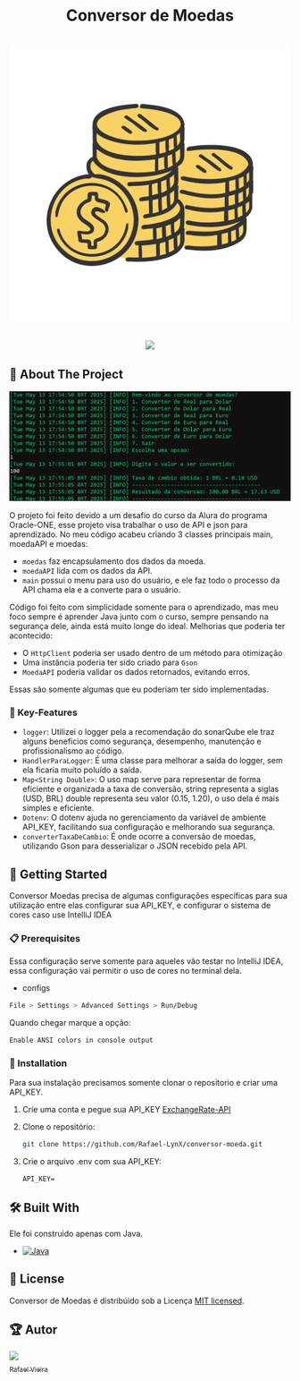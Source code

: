 <div align="center">
  <h1 align="center">
    Conversor de Moedas
    <br />
    <br />
    <a href="https://github.com/Rafael-LynX/conversor-moeda#">
      <img src="/assets/10017583.png" alt="Conversor de Moeda">
    </a>
  </h1>
</div>

<p align="center">
  <a href="#license"><img src="https://img.shields.io/github/license/sourcerer-io/hall-of-fame.svg?colorB=ff0000"></a>
</p>

## 📖 About The Project

<img src="/assets/image.png" alt="Conversor de Moedas">

O projeto foi feito devido a um desafio do curso da Alura do programa Oracle-ONE, esse projeto visa trabalhar o uso de API
e json para aprendizado. No meu código acabeu criando 3 classes principais main, moedaAPI e moedas:

* `moedas` faz encapsulamento dos dados da moeda. 
* `moedaAPI` lida com os dados da API.
* `main` possui o menu para uso do usuário, e ele faz todo o processo da API chama ela e a converte para o usuário.

Código foi feito com simplicidade somente para o aprendizado, mas meu foco sempre é aprender Java junto com o curso, 
sempre pensando na segurança dele, ainda está muito longe do ideal. Melhorias que poderia ter acontecido:

* O `HttpClient` poderia ser usado dentro de um método para otimização
* Uma instância poderia ter sido criado para `Gson`
* `MoedaAPI` poderia validar os dados retornados, evitando erros. 

Essas são somente algumas que eu poderiam ter sido implementadas.

### 🔑 Key-Features
- `logger`: Utilizei o logger pela a recomendação do sonarQube ele traz alguns beneficios como segurança, desempenho, manutenção e profissionalismo ao código. 
- `HandlerParaLogger`: É uma classe para melhorar a saída do logger, sem ela ficaria muito poluído a saída.
- `Map<String Double>`: O uso map serve para representar de forma eficiente e organizada a taxa de conversão, string representa a siglas (USD, BRL)
double representa seu valor (0.15, 1.20), o uso dela é mais simples e eficiente.
- `Dotenv`: O dotenv ajuda no gerenciamento da variável de ambiente API_KEY, facilitando sua configuração e melhorando sua segurança.
- `converterTaxaDeCambio`: É onde ocorre a conversão de moedas, utilizando Gson para desserializar o JSON recebido pela API.

## 🚀 Getting Started

Conversor Moedas precisa de algumas configurações específicas para sua utilização
entre elas configurar sua API_KEY, e configurar o sistema de cores caso use IntelliJ IDEA

### 📋 Prerequisites

Essa configuração serve somente para aqueles vão testar no IntelliJ IDEA, essa configuração
vai permitir o uso de cores no terminal dela.

* configs
```sh
File > Settings > Advanced Settings > Run/Debug
```
Quando chegar marque a opção:
```sh
Enable ANSI colors in console output
```

### 🔧 Installation

Para sua instalação precisamos somente clonar o repositorio e criar uma API_KEY. 

1. Crie uma conta e pegue sua API_KEY [ExchangeRate-API](https://app.exchangerate-api.com/)

2. Clone o repositório:
   ```sh
   git clone https://github.com/Rafael-LynX/conversor-moeda.git
   ```
3. Crie o arquivo .env com sua API_KEY:
    ```.env
    API_KEY=
    ```

## 🛠️ Built With

Ele foi construido apenas com Java.

* [![Java](https://img.shields.io/badge/java-%23ED8B00.svg?style=for-the-badge&logo=openjdk&logoColor=white)](https://www.java.com/pt-BR/)

## 📄 License

Conversor de Moedas é distribúido sob a Licença [MIT licensed](./LICENSE).

## 🏆 Autor

[<img loading="lazy" src="https://avatars.githubusercontent.com/u/109623407?s=400&u=19dac11507a1cbd81c5c6ceb1526c24eb6033cce&v=4" width=115><br><sub>Rafael Vieira</sub>](https://github.com/Rafael-LynX) 




